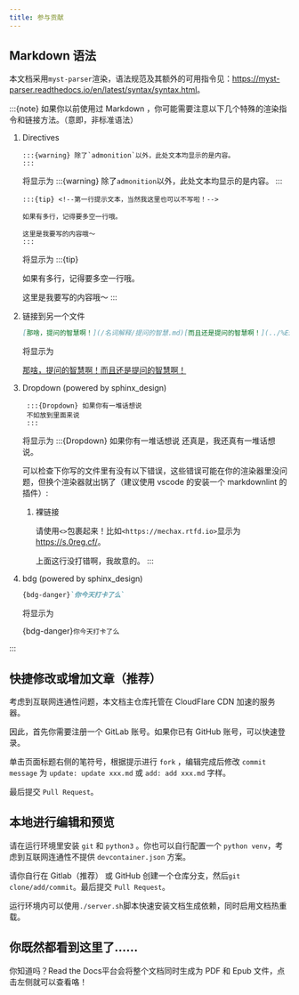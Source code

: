 ```yaml
---
title: 参与贡献
---
```


## Markdown 语法

本文档采用`myst-parser`渲染，语法规范及其额外的可用指令见：<https://myst-parser.readthedocs.io/en/latest/syntax/syntax.html>。

:::{note}
如果你以前使用过 Markdown ，你可能需要注意以下几个特殊的渲染指令和链接方法。（意即，非标准语法）

1. Directives
    <!-- 缩进后会被当成 Code Block 不知道是不是标准语法，好像不是。懒得查了。 -->

       :::{warning} 除了`admonition`以外，此处文本均显示的是内容。
       :::

   将显示为
    :::{warning} 除了`admonition`以外，此处文本均显示的是内容。
    :::

       :::{tip} <!--第一行提示文本，当然我这里也可以不写啦！-->

       如果有多行，记得要多空一行哦。

       这里是我要写的内容哦～
       :::

   将显示为
    :::{tip} <!--第一行提示文本，当然我这里也可以不写啦！-->

    如果有多行，记得要多空一行哦。

    这里是我要写的内容哦～
    :::

2. 链接到另一个文件

   ```md
   [那啥，提问的智慧啊！](/名词解释/提问的智慧.md)[而且还是提问的智慧啊！](../%E5%90%8D%E8%AF%8D%E8%A7%A3%E9%87%8A/%E6%8F%90%E9%97%AE%E7%9A%84%E6%99%BA%E6%85%A7.md)
   ```

   将显示为

   [那啥，提问的智慧啊！](/名词解释/提问的智慧.md)[而且还是提问的智慧啊！](../%E5%90%8D%E8%AF%8D%E8%A7%A3%E9%87%8A/%E6%8F%90%E9%97%AE%E7%9A%84%E6%99%BA%E6%85%A7.md)

3. Dropdown (powered by sphinx_design)

        :::{Dropdown} 如果你有一堆话想说
        不如放到里面来说
        :::

    将显示为
    :::{Dropdown} 如果你有一堆话想说
    还真是，我还真有一堆话想说。

    可以检查下你写的文件里有没有以下错误，这些错误可能在你的渲染器里没问题，但换个渲染器就出锅了（建议使用 vscode 的安装一个 markdownlint 的插件）:

    1. 裸链接

       请使用`<>`包裹起来！比如`<https://mechax.rtfd.io>`显示为<https://s.0reg.cf/>。

       上面这行没打错啊，我故意的。
    :::

4. bdg (powered by sphinx_design)

   ```md
   {bdg-danger}`你今天打卡了么`
   ```

   将显示为

   {bdg-danger}`你今天打卡了么`

:::

## 快捷修改或增加文章（推荐）

考虑到互联网连通性问题，本文档主仓库托管在 CloudFlare CDN 加速的服务器。

因此，首先你需要注册一个 GitLab 账号。如果你已有 GitHub 账号，可以快速登录。

单击页面标题右侧的笔符号，根据提示进行 `fork` ，编辑完成后修改 `commit message` 为 `update: update xxx.md` 或 `add: add xxx.md` 字样。

最后提交 `Pull Request`。

## 本地进行编辑和预览

请在运行环境里安装 `git` 和 `python3` 。你也可以自行配置一个 `python venv`，考虑到互联网连通性不提供 `devcontainer.json` 方案。

请你自行在 Gitlab（推荐） 或 GitHub 创建一个仓库分支，然后`git clone/add/commit`。最后提交 `Pull Request`。

运行环境内可以使用`./server.sh`脚本快速安装文档生成依赖，同时启用文档热重载。

## 你既然都看到这里了……

你知道吗？Read the Docs平台会将整个文档同时生成为 PDF 和 Epub 文件，点击左侧就可以查看咯！
